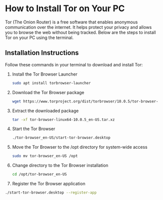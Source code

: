 # How to Install Tor on Your PC

Tor (The Onion Router) is a free software that enables anonymous communication over the internet. It helps protect your privacy and allows you to browse the web without being tracked. Below are the steps to install Tor on your PC using the terminal.

## Installation Instructions

Follow these commands in your terminal to download and install Tor:

1. Install the Tor Browser Launcher
   ```bash
   sudo apt install torbrowser-launcher
   ```

2. Download the Tor Browser package
   ```bash
   wget https://www.torproject.org/dist/torbrowser/10.0.5/tor-browser-linux64-10.0.5_en-US.tar.xz
   ```

3. Extract the downloaded package
   ```bash
   tar -xf tor-browser-linux64-10.0.5_en-US.tar.xz
   ```

4. Start the Tor Browser
   ```bash
   ./tor-browser_en-US/start-tor-browser.desktop
   ```

5. Move the Tor Browser to the /opt directory for system-wide access
   ```bash
   sudo mv tor-browser_en-US /opt
   ```

6. Change directory to the Tor Browser installation
   ```bash
   cd /opt/tor-browser_en-US
   ```

7. Register the Tor Browser application
  ```bash
  ./start-tor-browser.desktop --register-app
  ```
